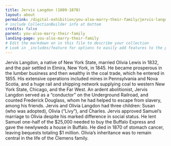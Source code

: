 ```yaml
---
title: Jervis Langdon (1809-1870)
layout: about
permalink: /digital-exhibition/you-also-marry-their-family/jervis-langdon.html
# include CollectionBuilder info at bottom
credits: false
parent: you-also-marry-their-family
landing-page: you-also-marry-their-family
# Edit the markdown on in this file to describe your collection
# Look in _includes/feature for options to easily add features to the page
---
```


Jervis Langdon, a native of New York State, married Olivia Lewis in 1832, and the pair settled in Elmira, New York, in 1845. He became prosperous in the lumber business and then wealthy in the coal trade, which he entered in 1855. His extensive operations included mines in Pennsylvania and Nova Scotia, and a huge rail and shipping network supplying coal to western New York State, Chicago, and the Far West. An ardent abolitionist, Jervis Langdon served as a “conductor” on the Underground Railroad, and counted Frederick Douglass, whom he had helped to escape from slavery, among his friends. Jervis and Olivia Langdon had three children: Susan (who was adopted), Olivia (“Livy”), and Charles. Jervis approved Samuel’s marriage to Olivia despite his marked difference in social status. He lent Samuel one-half of the $25,000 needed to buy the Buffalo Express and gave the newlyweds a house in Buffalo. He died in 1870 of stomach cancer, leaving bequests totaling $1 million. Olivia’s inheritance was to remain central in the life of the Clemens family.